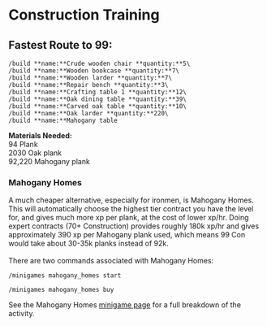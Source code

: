 # Construction Training

## Fastest Route to 99:
```
/build **name:**Crude wooden chair **quantity:**5\
/build **name:**Wooden bookcase **quantity:**7\
/build **name:**Wooden larder **quantity:**7\
/build **name:**Repair bench **quantity:**3\
/build **name:**Crafting table 1 **quantity:**12\
/build **name:**Oak dining table **quantity:**39\
/build **name:**Carved oak table **quantity:**10\
/build **name:**Oak larder **quantity:**220\
/build **name:**Mahogany table
```

**Materials Needed:** \
94 Plank\
2030 Oak plank\
92,220 Mahogany plank

### Mahogany Homes

A much cheaper alternative, especially for ironmen, is Mahogany Homes. This will automatically choose the highest tier contract you have the level for, and gives much more xp per plank, at the cost of lower xp/hr. Doing expert contracts (70+ Construction) provides roughly 180k xp/hr and gives approximately 390 xp per Mahogany plank used, which means 99 Con would take about 30-35k planks instead of 92k.\
\
There are two commands associated with Mahogany Homes:

`/minigames mahogany_homes start`

`/minigames mahogany_homes buy`

See the Mahogany Homes [minigame page](https://wiki.oldschool.gg/skills/construction/mahogany-homes) for a full breakdown of the activity.
